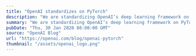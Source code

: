 ```yaml
---
title: "OpenAI standardizes on PyTorch"
description: "We are standardizing OpenAI’s deep learning framework on PyTorch."
summary: "We are standardizing OpenAI’s deep learning framework on PyTorch."
pubDate: "Thu, 30 Jan 2020 08:00:00 GMT"
source: "OpenAI Blog"
url: "https://openai.com/blog/openai-pytorch"
thumbnail: "/assets/openai_logo.png"
---
```


